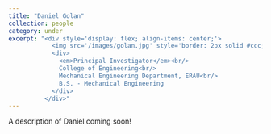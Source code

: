 ```yaml
---
title: "Daniel Golan"
collection: people
category: under
excerpt: "<div style='display: flex; align-items: center;'>
            <img src='/images/golan.jpg' style='border: 2px solid #ccc; border-radius: 10px; width: 150px; margin-right: 1rem;'>
            <div>
              <em>Principal Investigator</em><br/>
              College of Engineering<br/>
              Mechanical Engineering Department, ERAU<br/>
              B.S. - Mechanical Engineering
            </div>
          </div>"
---
```


A description of Daniel coming soon!
